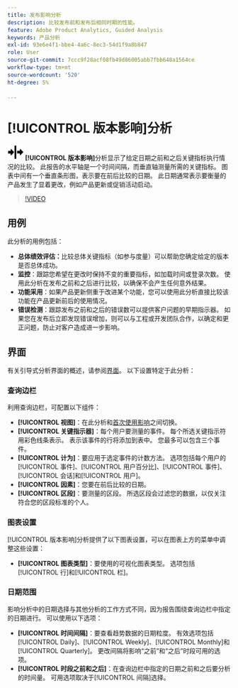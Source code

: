 ```yaml
---
title: 发布影响分析
description: 比较发布前和发布后相同时期的性能。
feature: Adobe Product Analytics, Guided Analysis
keywords: 产品分析
exl-id: 93e6e4f1-bbe4-4a6c-8ec3-54d1f9a8b847
role: User
source-git-commit: 7ccc9f28acf08fb49d86005abb7fbb648a1564ce
workflow-type: tm+mt
source-wordcount: '520'
ht-degree: 5%

---
```


# [!UICONTROL 版本影响]分析

![版本](/help/assets/icons/Release.svg) **[!UICONTROL 版本影响]**&#x200B;分析显示了给定日期之前和之后关键指标执行情况的比较。 此报告的水平轴是一个时间间隔，而垂直轴测量所需的关键指标。 图表中间有一个垂直条形图，表示要在前后比较的日期。 此日期通常表示要衡量的产品发生了显着更改，例如产品更新或促销活动启动。

>[!VIDEO](https://video.tv.adobe.com/v/3421665/?learn=on)

## 用例

此分析的用例包括：

* **总体绩效评估：**&#x200B;比较总体关键指标（如参与度量）可以帮助您确定给定的版本是否总体成功。
* **监控**：跟踪您希望在更改时保持不变的重要指标，如加载时间或登录次数。 使用此分析在发布之前和之后进行比较，以确保不会产生任何意外结果。
* **功能采用**：如果产品更新侧重于改进某个功能，您可以使用此分析直接比较该功能在产品更新前后的使用情况。
* **错误检测**：跟踪发布之前和之后的错误数可以提供客户问题的早期指示器。 如果您在发布后立即发现错误增加，则可以与工程或开发团队合作，以确定和更正问题，防止对客户造成进一步影响。

## 界面

有关引导式分析界面的概述，请参阅[界面](../overview.md#interface)。 以下设置特定于此分析：

### 查询边栏

利用查询边栏，可配置以下组件：

* **[!UICONTROL 视图]**：在此分析和[首次使用影响](first-use-impact.md)之间切换。
* **[!UICONTROL 关键指示器]**：每个用户要测量的事件。 每个所选关键指示符用彩色线条表示。 表示该事件的行将添加到表中。 您最多可以包含三个事件。
* **[!UICONTROL 计为]**：要应用于选定事件的计数方法。 选项包括每个用户的[!UICONTROL 事件]、[!UICONTROL 用户百分比]、[!UICONTROL 事件]、[!UICONTROL 会话]和[!UICONTROL 用户]。
* **[!UICONTROL 因素]**：您要在前后比较的日期。
* **[!UICONTROL 区段]**：要测量的区段。 所选区段会过滤您的数据，以仅关注符合您的区段标准的个人。

### 图表设置

[!UICONTROL 版本影响]分析提供了以下图表设置，可以在图表上方的菜单中调整这些设置：

* **[!UICONTROL 图表类型]**：要使用的可视化图表类型。 选项包括[!UICONTROL 行]和[!UICONTROL 栏]。

### 日期范围

影响分析中的日期选择与其他分析的工作方式不同，因为报告围绕查询边栏中指定的日期进行。 可以使用以下选项：

* **[!UICONTROL 时间间隔]**：要查看趋势数据的日期粒度。 有效选项包括[!UICONTROL Daily]、[!UICONTROL Weekly]、[!UICONTROL Monthly]和[!UICONTROL Quarterly]。 更改间隔将影响“之前”和“之后”时段可用的选项。
* **[!UICONTROL 时段之前和之后]**：在查询边栏中指定的日期之前和之后要分析的时间量。 可用选项取决于[!UICONTROL 间隔]选择。


<!--
## Example

See below for an example of the analysis.

![Release impact](../assets/release-impact.png)

-->
